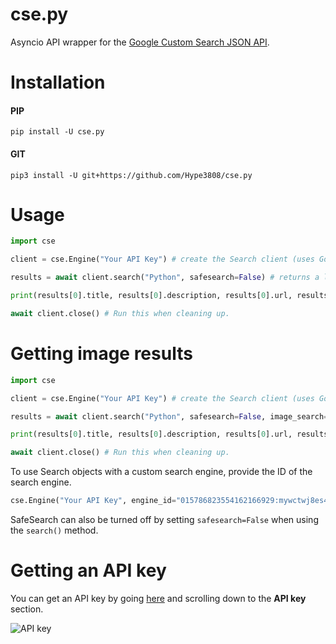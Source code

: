 # cse.py
Asyncio API wrapper for the [Google Custom Search JSON API](https://developers.google.com/custom-search/v1/overview).
# Installation

#### PIP
`pip install -U cse.py`
#### GIT
`pip3 install -U git+https://github.com/Hype3808/cse.py`
# Usage
```python
import cse

client = cse.Engine("Your API Key") # create the Search client (uses Google by default!)

results = await client.search("Python", safesearch=False) # returns a list of async_cse.Result objects

print(results[0].title, results[0].description, results[0].url, results[0].image_url) # Title, snippet, URL, and Image URL

await client.close() # Run this when cleaning up.
```
# Getting image results
```python
import cse

client = cse.Engine("Your API Key") # create the Search client (uses Google by default!)

results = await client.search("Python", safesearch=False, image_search=True) # returns a list of async_cse.Result objects

print(results[0].title, results[0].description, results[0].url, results[0].image_url) # Title, snippet, URL, and Image URL

await client.close() # Run this when cleaning up.
```
To use Search objects with a custom search engine, provide the ID of the search engine.
```python
cse.Engine("Your API Key", engine_id="015786823554162166929:mywctwj8es4")
```
SafeSearch can also be turned off by setting `safesearch=False` when using the `search()` method.
# Getting an API key
You can get an API key by going [here](https://developers.google.com/custom-search/v1/overview) and scrolling down to the **API key** section.

![API key](https://i.imgur.com/pHXFiI8.png "Getting an API key")
